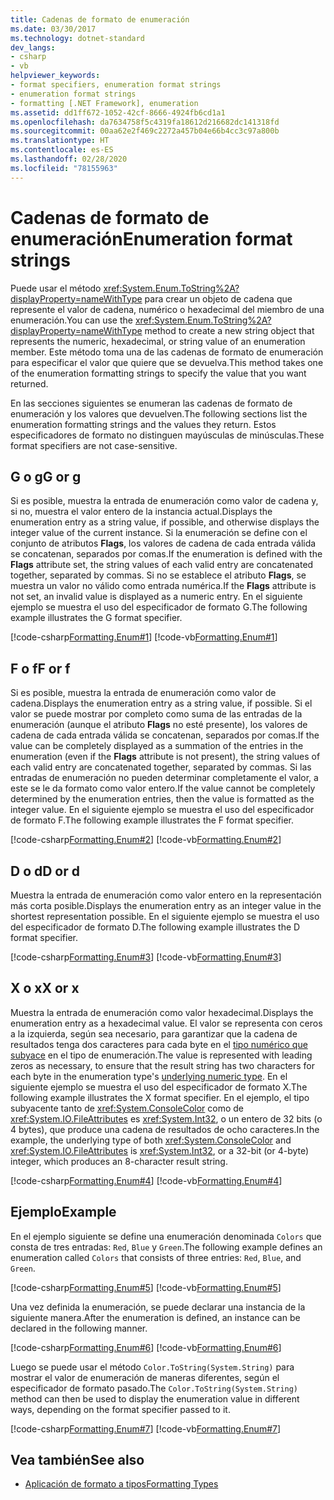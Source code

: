```yaml
---
title: Cadenas de formato de enumeración
ms.date: 03/30/2017
ms.technology: dotnet-standard
dev_langs:
- csharp
- vb
helpviewer_keywords:
- format specifiers, enumeration format strings
- enumeration format strings
- formatting [.NET Framework], enumeration
ms.assetid: dd1ff672-1052-42cf-8666-4924fb6cd1a1
ms.openlocfilehash: da7634758f5c4319fa18612d216682dc141318fd
ms.sourcegitcommit: 00aa62e2f469c2272a457b04e66b4cc3c97a800b
ms.translationtype: HT
ms.contentlocale: es-ES
ms.lasthandoff: 02/28/2020
ms.locfileid: "78155963"
---
```

# <a name="enumeration-format-strings"></a><span data-ttu-id="8276e-102">Cadenas de formato de enumeración</span><span class="sxs-lookup"><span data-stu-id="8276e-102">Enumeration format strings</span></span>

<span data-ttu-id="8276e-103">Puede usar el método <xref:System.Enum.ToString%2A?displayProperty=nameWithType> para crear un objeto de cadena que represente el valor de cadena, numérico o hexadecimal del miembro de una enumeración.</span><span class="sxs-lookup"><span data-stu-id="8276e-103">You can use the <xref:System.Enum.ToString%2A?displayProperty=nameWithType> method to create a new string object that represents the numeric, hexadecimal, or string value of an enumeration member.</span></span> <span data-ttu-id="8276e-104">Este método toma una de las cadenas de formato de enumeración para especificar el valor que quiere que se devuelva.</span><span class="sxs-lookup"><span data-stu-id="8276e-104">This method takes one of the enumeration formatting strings to specify the value that you want returned.</span></span>

<span data-ttu-id="8276e-105">En las secciones siguientes se enumeran las cadenas de formato de enumeración y los valores que devuelven.</span><span class="sxs-lookup"><span data-stu-id="8276e-105">The following sections list the enumeration formatting strings and the values they return.</span></span> <span data-ttu-id="8276e-106">Estos especificadores de formato no distinguen mayúsculas de minúsculas.</span><span class="sxs-lookup"><span data-stu-id="8276e-106">These format specifiers are not case-sensitive.</span></span>

## <a name="g-or-g"></a><span data-ttu-id="8276e-107">G o g</span><span class="sxs-lookup"><span data-stu-id="8276e-107">G or g</span></span>

<span data-ttu-id="8276e-108">Si es posible, muestra la entrada de enumeración como valor de cadena y, si no, muestra el valor entero de la instancia actual.</span><span class="sxs-lookup"><span data-stu-id="8276e-108">Displays the enumeration entry as a string value, if possible, and otherwise displays the integer value of the current instance.</span></span> <span data-ttu-id="8276e-109">Si la enumeración se define con el conjunto de atributos **Flags**, los valores de cadena de cada entrada válida se concatenan, separados por comas.</span><span class="sxs-lookup"><span data-stu-id="8276e-109">If the enumeration is defined with the **Flags** attribute set, the string values of each valid entry are concatenated together, separated by commas.</span></span> <span data-ttu-id="8276e-110">Si no se establece el atributo **Flags**, se muestra un valor no válido como entrada numérica.</span><span class="sxs-lookup"><span data-stu-id="8276e-110">If the **Flags** attribute is not set, an invalid value is displayed as a numeric entry.</span></span> <span data-ttu-id="8276e-111">En el siguiente ejemplo se muestra el uso del especificador de formato G.</span><span class="sxs-lookup"><span data-stu-id="8276e-111">The following example illustrates the G format specifier.</span></span>

[!code-csharp[Formatting.Enum#1](~/samples/snippets/csharp/VS_Snippets_CLR/Formatting.Enum/cs/enum1.cs#1)]
[!code-vb[Formatting.Enum#1](~/samples/snippets/visualbasic/VS_Snippets_CLR/Formatting.Enum/vb/enum1.vb#1)]

## <a name="f-or-f"></a><span data-ttu-id="8276e-112">F o f</span><span class="sxs-lookup"><span data-stu-id="8276e-112">F or f</span></span>

<span data-ttu-id="8276e-113">Si es posible, muestra la entrada de enumeración como valor de cadena.</span><span class="sxs-lookup"><span data-stu-id="8276e-113">Displays the enumeration entry as a string value, if possible.</span></span> <span data-ttu-id="8276e-114">Si el valor se puede mostrar por completo como suma de las entradas de la enumeración (aunque el atributo **Flags** no esté presente), los valores de cadena de cada entrada válida se concatenan, separados por comas.</span><span class="sxs-lookup"><span data-stu-id="8276e-114">If the value can be completely displayed as a summation of the entries in the enumeration (even if the **Flags** attribute is not present), the string values of each valid entry are concatenated together, separated by commas.</span></span> <span data-ttu-id="8276e-115">Si las entradas de enumeración no pueden determinar completamente el valor, a este se le da formato como valor entero.</span><span class="sxs-lookup"><span data-stu-id="8276e-115">If the value cannot be completely determined by the enumeration entries, then the value is formatted as the integer value.</span></span> <span data-ttu-id="8276e-116">En el siguiente ejemplo se muestra el uso del especificador de formato F.</span><span class="sxs-lookup"><span data-stu-id="8276e-116">The following example illustrates the F format specifier.</span></span>

[!code-csharp[Formatting.Enum#2](~/samples/snippets/csharp/VS_Snippets_CLR/Formatting.Enum/cs/enum1.cs#2)]
[!code-vb[Formatting.Enum#2](~/samples/snippets/visualbasic/VS_Snippets_CLR/Formatting.Enum/vb/enum1.vb#2)]

## <a name="d-or-d"></a><span data-ttu-id="8276e-117">D o d</span><span class="sxs-lookup"><span data-stu-id="8276e-117">D or d</span></span>

<span data-ttu-id="8276e-118">Muestra la entrada de enumeración como valor entero en la representación más corta posible.</span><span class="sxs-lookup"><span data-stu-id="8276e-118">Displays the enumeration entry as an integer value in the shortest representation possible.</span></span> <span data-ttu-id="8276e-119">En el siguiente ejemplo se muestra el uso del especificador de formato D.</span><span class="sxs-lookup"><span data-stu-id="8276e-119">The following example illustrates the D format specifier.</span></span>

[!code-csharp[Formatting.Enum#3](~/samples/snippets/csharp/VS_Snippets_CLR/Formatting.Enum/cs/enum1.cs#3)]
[!code-vb[Formatting.Enum#3](~/samples/snippets/visualbasic/VS_Snippets_CLR/Formatting.Enum/vb/enum1.vb#3)]

## <a name="x-or-x"></a><span data-ttu-id="8276e-120">X o x</span><span class="sxs-lookup"><span data-stu-id="8276e-120">X or x</span></span>

<span data-ttu-id="8276e-121">Muestra la entrada de enumeración como valor hexadecimal.</span><span class="sxs-lookup"><span data-stu-id="8276e-121">Displays the enumeration entry as a hexadecimal value.</span></span> <span data-ttu-id="8276e-122">El valor se representa con ceros a la izquierda, según sea necesario, para garantizar que la cadena de resultados tenga dos caracteres para cada byte en el [tipo numérico que subyace](xref:System.Enum.GetUnderlyingType%2A) en el tipo de enumeración.</span><span class="sxs-lookup"><span data-stu-id="8276e-122">The value is represented with leading zeros as necessary, to ensure that the result string has two characters for each byte in the enumeration type's [underlying numeric type](xref:System.Enum.GetUnderlyingType%2A).</span></span> <span data-ttu-id="8276e-123">En el siguiente ejemplo se muestra el uso del especificador de formato X.</span><span class="sxs-lookup"><span data-stu-id="8276e-123">The following example illustrates the X format specifier.</span></span> <span data-ttu-id="8276e-124">En el ejemplo, el tipo subyacente tanto de <xref:System.ConsoleColor> como de <xref:System.IO.FileAttributes> es <xref:System.Int32>, o un entero de 32 bits (o 4 bytes), que produce una cadena de resultados de ocho caracteres.</span><span class="sxs-lookup"><span data-stu-id="8276e-124">In the example, the underlying type of both <xref:System.ConsoleColor> and <xref:System.IO.FileAttributes> is <xref:System.Int32>, or a 32-bit (or 4-byte) integer, which produces an 8-character result string.</span></span>

[!code-csharp[Formatting.Enum#4](~/samples/snippets/csharp/VS_Snippets_CLR/Formatting.Enum/cs/enum1.cs#4)]
[!code-vb[Formatting.Enum#4](~/samples/snippets/visualbasic/VS_Snippets_CLR/Formatting.Enum/vb/enum1.vb#4)]

## <a name="example"></a><span data-ttu-id="8276e-125">Ejemplo</span><span class="sxs-lookup"><span data-stu-id="8276e-125">Example</span></span>

<span data-ttu-id="8276e-126">En el ejemplo siguiente se define una enumeración denominada `Colors` que consta de tres entradas: `Red`, `Blue` y `Green`.</span><span class="sxs-lookup"><span data-stu-id="8276e-126">The following example defines an enumeration called `Colors` that consists of three entries: `Red`, `Blue`, and `Green`.</span></span>

[!code-csharp[Formatting.Enum#5](~/samples/snippets/csharp/VS_Snippets_CLR/Formatting.Enum/cs/enum1.cs#5)]
[!code-vb[Formatting.Enum#5](~/samples/snippets/visualbasic/VS_Snippets_CLR/Formatting.Enum/vb/enum1.vb#5)]

<span data-ttu-id="8276e-127">Una vez definida la enumeración, se puede declarar una instancia de la siguiente manera.</span><span class="sxs-lookup"><span data-stu-id="8276e-127">After the enumeration is defined, an instance can be declared in the following manner.</span></span>

[!code-csharp[Formatting.Enum#6](~/samples/snippets/csharp/VS_Snippets_CLR/Formatting.Enum/cs/enum1.cs#6)]
[!code-vb[Formatting.Enum#6](~/samples/snippets/visualbasic/VS_Snippets_CLR/Formatting.Enum/vb/enum1.vb#6)]

<span data-ttu-id="8276e-128">Luego se puede usar el método `Color.ToString(System.String)` para mostrar el valor de enumeración de maneras diferentes, según el especificador de formato pasado.</span><span class="sxs-lookup"><span data-stu-id="8276e-128">The `Color.ToString(System.String)` method can then be used to display the enumeration value in different ways, depending on the format specifier passed to it.</span></span>

[!code-csharp[Formatting.Enum#7](~/samples/snippets/csharp/VS_Snippets_CLR/Formatting.Enum/cs/enum1.cs#7)]
[!code-vb[Formatting.Enum#7](~/samples/snippets/visualbasic/VS_Snippets_CLR/Formatting.Enum/vb/enum1.vb#7)]

## <a name="see-also"></a><span data-ttu-id="8276e-129">Vea también</span><span class="sxs-lookup"><span data-stu-id="8276e-129">See also</span></span>

- [<span data-ttu-id="8276e-130">Aplicación de formato a tipos</span><span class="sxs-lookup"><span data-stu-id="8276e-130">Formatting Types</span></span>](formatting-types.md)
